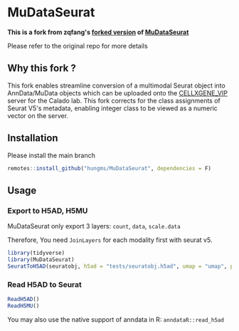 # MuDataSeurat

**This is a fork from zqfang's [forked version](https://github.com/zqfang/MuDataSeurat) of [MuDataSeurat](https://github.com/PMBio/MuDataSeurat)**

Please refer to the original repo for more details

## Why this fork ?

This fork enables streamline conversion of a multimodal Seurat object into AnnData/MuData objects which can be uploaded onto the [CELLXGENE_VIP]() server for the Calado lab. This fork corrects for the class assignments of Seurat V5's metadata, enabling integer class to be viewed as a numeric vector on the server.

## Installation

Please install the main branch

```R
remotes::install_github("hungms/MuDataSeurat", dependencies = F)
```

## Usage
### 


### Export to H5AD, H5MU

MuDataSeurat only export 3 layers: `count`, `data`, `scale.data`

Therefore, You need `JoinLayers` for each modality first with seurat v5.

```R
library(tidyverse)
library(MuDataSeurat)
SeuratToH5AD(seuratobj, h5ad = "tests/seuratobj.h5ad", umap = "umap", pca = "pca", snn = "RNA_snn", nn = "RNA_nn", assay = "RNA", adt = NULL)
```

### Read H5AD to Seurat

```R
ReadH5AD()
ReadH5MU()
```
You may also use the native support of anndata in R: `anndataR::read_h5ad`
